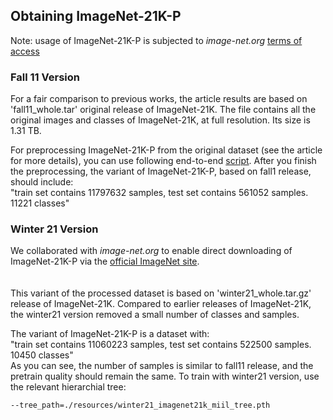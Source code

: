## Obtaining ImageNet-21K-P

Note: usage of ImageNet-21K-P is subjected to *image-net.org* [terms of access](https://image-net.org/download.php)

### Fall 11 Version
For a fair comparison to previous works, the article results are based on 'fall11_whole.tar' original release of ImageNet-21K.
The file contains all the original images and classes of ImageNet-21K, at full resolution. Its size is 1.31 TB.

For preprocessing ImageNet-21K-P from the original dataset (see the article for more details), you can use following end-to-end [script](./processing_script.sh).
After you finish the preprocessing, the variant of ImageNet-21K-P, based on fall1 release, should include:
<br>
"train set contains 11797632 samples, test set contains 561052 samples. 11221 classes"

### Winter 21 Version
We collaborated with *image-net.org* to enable direct downloading of ImageNet-21K-P via the [official ImageNet site](https://image-net.org/download.php).  
<br>  
This variant of the processed dataset is based on 'winter21_whole.tar.gz' release of ImageNet-21K.
Compared to earlier releases of ImageNet-21K, the winter21 version removed a small number of classes and samples.

The variant of ImageNet-21K-P is a dataset with:
<br>
"train set contains 11060223 samples, test set contains 522500 samples. 10450 classes"
<br>
As you can see, the number of samples is  similar to fall11 release, and the pretrain quality should remain the same.
To train with winter21 version, use the relevant hierarchial tree:
```
--tree_path=./resources/winter21_imagenet21k_miil_tree.pth
```